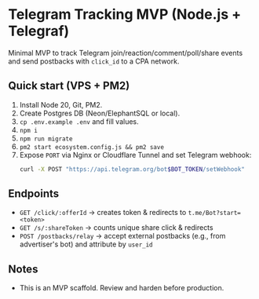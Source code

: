 # Telegram Tracking MVP (Node.js + Telegraf)

Minimal MVP to track Telegram join/reaction/comment/poll/share events and send postbacks with `click_id` to a CPA network.

## Quick start (VPS + PM2)

1. Install Node 20, Git, PM2.
2. Create Postgres DB (Neon/ElephantSQL or local).
3. `cp .env.example .env` and fill values.
4. `npm i`
5. `npm run migrate`
6. `pm2 start ecosystem.config.js && pm2 save`
7. Expose `PORT` via Nginx or Cloudflare Tunnel and set Telegram webhook:
   ```bash
   curl -X POST "https://api.telegram.org/bot$BOT_TOKEN/setWebhook"      -d "url=$BASE_URL/bot/webhook"      -d 'allowed_updates=["chat_member","chat_join_request","message_reaction","message_reaction_count","poll_answer","message","channel_post","pre_checkout_query","successful_payment"]'
   ```

## Endpoints
- `GET /click/:offerId` → creates token & redirects to `t.me/Bot?start=<token>`
- `GET /s/:shareToken` → counts unique share click & redirects
- `POST /postbacks/relay` → accept external postbacks (e.g., from advertiser's bot) and attribute by `user_id`

## Notes
- This is an MVP scaffold. Review and harden before production.
